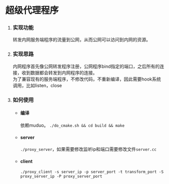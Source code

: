 # 超级代理程序
1. ### 实现功能
    转发内网服务端程序的流量到公网，从而公网可以访问到内网的资源。
2. ### 实现思路
    内网程序首先像公网转发程序注册，公网程序bind指定的端口，之后所有的连接，收到数据都会转发到内网程序的连接。  
    为了兼容现有的服务端程序，不修改代码，不重新编译，因此需要hook系统调用，比如listen，close
3. ### 如何使用
    * #### 编译
       依赖muduo。 
       `./do_cmake.sh && cd build && make`
    * #### server
       `./proxy_server`，如果需要修改监听ip和端口需要修改文件`server.cc`
    * #### client
       `./proxy_client -s server_ip -p server_port -t transform_port -S proxy_server_ip -P proxy_server_port`
